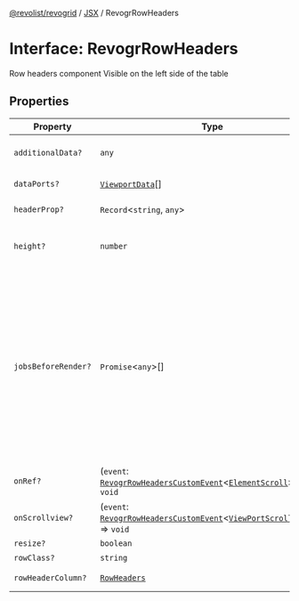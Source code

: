 [@revolist/revogrid](README.md) / [JSX](Namespace.JSX.md) / RevogrRowHeaders

# Interface: RevogrRowHeaders

Row headers component
Visible on the left side of the table

## Properties

| Property | Type | Description | Defined in |
| ------ | ------ | ------ | ------ |
| `additionalData?` | `any` | Additional data to pass to renderer | [src/components.d.ts:2048](https://github.com/revolist/revogrid/blob/7441a116e7c14801fe05f009e2206ea7b70630f5/src/components.d.ts#L2048) |
| `dataPorts?` | [`ViewportData`](TypeAlias.ViewportData.md)[] | Viewport data | [src/components.d.ts:2052](https://github.com/revolist/revogrid/blob/7441a116e7c14801fe05f009e2206ea7b70630f5/src/components.d.ts#L2052) |
| `headerProp?` | `Record`\<`string`, `any`\> | Header props | [src/components.d.ts:2056](https://github.com/revolist/revogrid/blob/7441a116e7c14801fe05f009e2206ea7b70630f5/src/components.d.ts#L2056) |
| `height?` | `number` | Header height to setup row headers | [src/components.d.ts:2060](https://github.com/revolist/revogrid/blob/7441a116e7c14801fe05f009e2206ea7b70630f5/src/components.d.ts#L2060) |
| `jobsBeforeRender?` | `Promise`\<`any`\>[] | Prevent rendering until job is done. Can be used for initial rendering performance improvement. When several plugins require initial rendering this will prevent double initial rendering. | [src/components.d.ts:2064](https://github.com/revolist/revogrid/blob/7441a116e7c14801fe05f009e2206ea7b70630f5/src/components.d.ts#L2064) |
| `onRef?` | (`event`: [`RevogrRowHeadersCustomEvent`](Interface.RevogrRowHeadersCustomEvent.md)\<[`ElementScroll`](Interface.ElementScroll.md)\>) => `void` | Register element to scroll | [src/components.d.ts:2068](https://github.com/revolist/revogrid/blob/7441a116e7c14801fe05f009e2206ea7b70630f5/src/components.d.ts#L2068) |
| `onScrollview?` | (`event`: [`RevogrRowHeadersCustomEvent`](Interface.RevogrRowHeadersCustomEvent.md)\<[`ViewPortScrollEvent`](TypeAlias.ViewPortScrollEvent.md)\>) => `void` | Scroll viewport | [src/components.d.ts:2072](https://github.com/revolist/revogrid/blob/7441a116e7c14801fe05f009e2206ea7b70630f5/src/components.d.ts#L2072) |
| `resize?` | `boolean` | Enable resize | [src/components.d.ts:2076](https://github.com/revolist/revogrid/blob/7441a116e7c14801fe05f009e2206ea7b70630f5/src/components.d.ts#L2076) |
| `rowClass?` | `string` | Row class | [src/components.d.ts:2080](https://github.com/revolist/revogrid/blob/7441a116e7c14801fe05f009e2206ea7b70630f5/src/components.d.ts#L2080) |
| `rowHeaderColumn?` | [`RowHeaders`](Interface.RowHeaders.md) | Row header column | [src/components.d.ts:2084](https://github.com/revolist/revogrid/blob/7441a116e7c14801fe05f009e2206ea7b70630f5/src/components.d.ts#L2084) |
